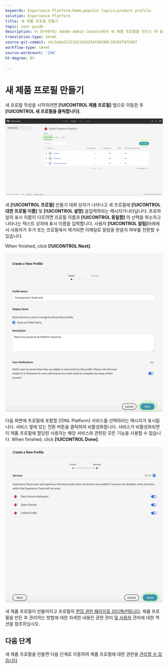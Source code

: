```yaml
---
keywords: Experience Platform;home;popular topics;product profile
solution: Experience Platform
title: 새 제품 프로필 만들기
topic: user guide
description: 이 문서에서는 Adobe Admin Console에서 새 제품 프로필을 만드는 데 필요한 단계를 다룹니다. 새 프로필 만들기를 시작하려면 제품 프로필 탭으로 이동하고 새 프로필을 클릭합니다.
translation-type: tm+mt
source-git-commit: c6c5ada52321b11543254f80399c38365f0fb9d7
workflow-type: tm+mt
source-wordcount: '246'
ht-degree: 0%

---
```



# 새 제품 프로필 만들기

새 프로필 작성을 시작하려면 **[!UICONTROL 제품 프로필]** 탭으로 이동한 후 **[!UICONTROL 새 프로필을 클릭합니다]**.

![new-profile-button](../images/new-profile-button.png)

새 **[!UICONTROL 프로필]** 만들기 대화 상자가 나타나고 새 프로필에 **[!UICONTROL 대한 프로필 이름]** 및 **[!UICONTROL 설명]** 을입력하라는 메시지가나타납니다. 프로파일의 표시 이름이 다르려면 프로필 이름과 **[!UICONTROL 동일함]** 의 선택을 취소하고 나타나는 텍스트 상자에 표시 이름을 입력합니다. 사용자 **[!UICONTROL 알림]**&#x200B;아래에서 사용자가 추가 또는 프로필에서 제거되면 이메일로 알림을 받을지 여부를 전환할 수 있습니다.

When finished, click **[!UICONTROL Next]**.

![new-profile-details](../images/new-profile-details.png)

다음 화면에 프로필에 포함할 [!DNL Platform] 서비스를 선택하라는 메시지가 표시됩니다. 서비스 옆에 있는 전환 버튼을 클릭하여 비활성화합니다. 서비스가 비활성화되면 이 제품 프로필에 할당된 사용자는 해당 서비스와 관련된 모든 기능을 사용할 수 없습니다. When finished, click **[!UICONTROL Done]**.

![new-profile-services](../images/new-profile-services.png)

새 제품 프로필이 만들어지고 프로필의 [편집 권한 페이지로 리디렉션됩니다](#edit-permissions). 제품 프로필을 만든 후 관리하는 방법에 대한 자세한 내용은 권한 [](#manage-permissions-for-a-product-profile) 관리 [및 사용자](#manage-users-for-a-product-profile) 관리에 대한 섹션을 참조하십시오.

## 다음 단계

새 제품 프로필을 만들면 다음 단계로 이동하여 제품 프로필에 대한 권한을 [관리할 수 있습니다](permissions.md)